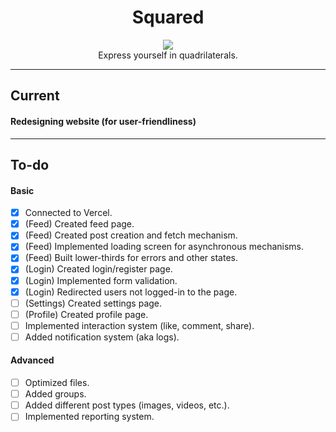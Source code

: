 <h1 align="center">
  Squared
</h1>
<p align="center">
  <a href="https://squared-official.vercel.app/">
    <img
     src="https://img.shields.io/badge/CLICK HERE-00008B?style=for-the-badge&logo=none&logoColor=white"/>
  </a><br>
  Express yourself in quadrilaterals.
</p>
<hr>

## Current

#### Redesigning website (for user-friendliness)

<hr>

## To-do

#### Basic

- [x] Connected to Vercel.
- [x] \(Feed) Created feed page.
- [x] \(Feed) Created post creation and fetch mechanism.
- [x] \(Feed) Implemented loading screen for asynchronous mechanisms.
- [x] \(Feed) Built lower-thirds for errors and other states.
- [x] \(Login) Created login/register page.
- [x] \(Login) Implemented form validation.
- [x] \(Login) Redirected users not logged-in to the page.
- [ ] \(Settings) Created settings page.
- [ ] \(Profile) Created profile page.
- [ ] Implemented interaction system (like, comment, share).
- [ ] Added notification system (aka logs).

#### Advanced

- [ ] Optimized files.
- [ ] Added groups.
- [ ] Added different post types (images, videos, etc.).
- [ ] Implemented reporting system.
